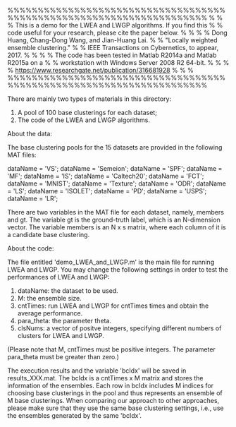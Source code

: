 %%%%%%%%%%%%%%%%%%%%%%%%%%%%%%%%%%%%%%%%%%%%%%%%%%%%%%%%%%%%%%%%%%%%%
%                                                                   %
% This is a demo for the LWEA and LWGP algorithms. If you find this %
% code useful for your research, please cite the paper below.       %
%                                                                   %
% Dong Huang, Chang-Dong Wang, and Jian-Huang Lai.                  %
% "Locally weighted ensemble clustering."                           %
% IEEE Transactions on Cybernetics, to appear, 2017.                %
%                                                                   %
% The code has been tested in Matlab R2014a and Matlab R2015a on a  %
% workstation with Windows Server 2008 R2 64-bit.                   %
%                                                                   %
% https://www.researchgate.net/publication/316681928                %
%                                                                   %
%%%%%%%%%%%%%%%%%%%%%%%%%%%%%%%%%%%%%%%%%%%%%%%%%%%%%%%%%%%%%%%%%%%%%


There are mainly two types of materials in this directory:
1. A pool of 100 base clusterings for each dataset;  
2. The code of the LWEA and LWGP algorithms.

About the data:

The base clustering pools for the 15 datasets are provided in the following MAT files:

dataName = 'VS';
dataName = 'Semeion';
dataName = 'SPF';
dataName = 'MF';
dataName = 'IS';
dataName = 'Caltech20';
dataName = 'FCT';
dataName = 'MNIST';
dataName = 'Texture';
dataName = 'ODR';
dataName = 'LS';
dataName = 'ISOLET';
dataName = 'PD';
dataName = 'USPS';
dataName = 'LR';

There are two variables in the MAT file for each dataset, namely, members and gt. The variable gt is the ground-truth label, which is an N-dimension vector. The variable members is an N x s matrix, where each column of it is a candidate base clustering.


About the code:

The file entitled 'demo_LWEA_and_LWGP.m' is the main file for running LWEA and LWGP. You may change the following settings in order to test the performances of LWEA and LWGP:

1) dataName:	the dataset to be used.
2) M:           the ensemble size.
3) cntTimes:	run LWEA and LWGP for cntTimes times and obtain the average performance.
4) para_theta:	the parameter theta.
6) clsNums:     a vector of positve integers, specifying different numbers of clusters for LWEA and LWGP.

(Please note that M, cntTimes must be positive integers. The parameter para_theta must be greater than zero.)

The execution results and the variable 'bcIdx' will be saved in results_XXX.mat. The bcIdx is a cntTimes x M matrix and stores the information of the ensembles. Each row in bcIdx includes M indices for choosing base clusterings in the pool and thus represents an ensemble of M base clusterings. When comparing our approach to other approaches, please make sure that they use the same base clustering settings, i.e., use the ensembles generated by the same 'bcIdx'.
	
